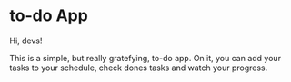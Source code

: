 # to-do App

Hi, devs!

This is a simple, but really gratefying, to-do app. 
On it, you can add your tasks to your schedule, check dones tasks and watch your progress.

